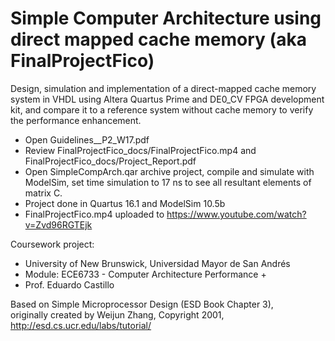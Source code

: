 # Simple Computer Architecture using direct mapped cache memory (aka FinalProjectFico)

Design, simulation and implementation of a direct-mapped cache memory system in VHDL using Altera Quartus Prime and DE0_CV FPGA development kit, and compare it to a reference system without cache memory to verify the performance enhancement.

- Open Guidelines__P2_W17.pdf       
- Review FinalProjectFico_docs/FinalProjectFico.mp4 and FinalProjectFico_docs/Project_Report.pdf
- Open SimpleCompArch.qar archive project, compile and simulate with ModelSim, set time simulation to 17 ns to see all resultant elements of matrix C.
- Project done in Quartus 16.1 and ModelSim 10.5b
- FinalProjectFico.mp4 uploaded to  https://www.youtube.com/watch?v=Zvd96RGTEjk

Coursework project:
- University of New Brunswick, Universidad Mayor de San Andrés
- Module: ECE6733 - Computer Architecture Performance +       
- Prof. Eduardo Castillo                      

Based on Simple Microprocessor Design (ESD Book Chapter 3),             
originally created by Weijun Zhang, Copyright 2001, http://esd.cs.ucr.edu/labs/tutorial/